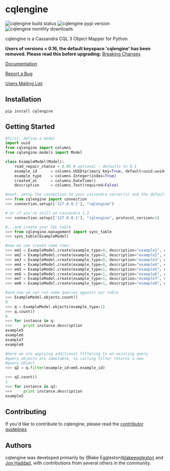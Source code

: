 cqlengine
===============

![cqlengine build status](https://travis-ci.org/cqlengine/cqlengine.svg?branch=master)
![cqlengine pypi version](http://img.shields.io/pypi/v/cqlengine.svg)
![cqlengine monthly downloads](http://img.shields.io/pypi/dm/cqlengine.svg)

cqlengine is a Cassandra CQL 3 Object Mapper for Python

**Users of versions < 0.16, the default keyspace 'cqlengine' has been removed. Please read this before upgrading:** [Breaking Changes](https://cqlengine.readthedocs.org/en/latest/topics/models.html#keyspace-change)

[Documentation](https://cqlengine.readthedocs.org/en/latest/)

[Report a Bug](https://github.com/cqlengine/cqlengine/issues)

[Users Mailing List](https://groups.google.com/forum/?fromgroups#!forum/cqlengine-users)

## Installation
```
pip install cqlengine
```

## Getting Started

```python
#first, define a model
import uuid
from cqlengine import columns
from cqlengine.models import Model

class ExampleModel(Model):
    read_repair_chance = 0.05 # optional - defaults to 0.1
    example_id      = columns.UUID(primary_key=True, default=uuid.uuid4)
    example_type    = columns.Integer(index=True)
    created_at      = columns.DateTime()
    description     = columns.Text(required=False)

#next, setup the connection to your cassandra server(s) and the default keyspace...
>>> from cqlengine import connection
>>> connection.setup(['127.0.0.1'], "cqlengine")

# or if you're still on cassandra 1.2
>>> connection.setup(['127.0.0.1'], "cqlengine", protocol_version=1)

#...and create your CQL table
>>> from cqlengine.management import sync_table
>>> sync_table(ExampleModel)

#now we can create some rows:
>>> em1 = ExampleModel.create(example_type=0, description="example1", created_at=datetime.now())
>>> em2 = ExampleModel.create(example_type=0, description="example2", created_at=datetime.now())
>>> em3 = ExampleModel.create(example_type=0, description="example3", created_at=datetime.now())
>>> em4 = ExampleModel.create(example_type=0, description="example4", created_at=datetime.now())
>>> em5 = ExampleModel.create(example_type=1, description="example5", created_at=datetime.now())
>>> em6 = ExampleModel.create(example_type=1, description="example6", created_at=datetime.now())
>>> em7 = ExampleModel.create(example_type=1, description="example7", created_at=datetime.now())
>>> em8 = ExampleModel.create(example_type=1, description="example8", created_at=datetime.now())

#and now we can run some queries against our table
>>> ExampleModel.objects.count()
8
>>> q = ExampleModel.objects(example_type=1)
>>> q.count()
4
>>> for instance in q:
>>>     print instance.description
example5
example6
example7
example8

#here we are applying additional filtering to an existing query
#query objects are immutable, so calling filter returns a new
#query object
>>> q2 = q.filter(example_id=em5.example_id)

>>> q2.count()
1
>>> for instance in q2:
>>>     print instance.description
example5
```

## Contributing

If you'd like to contribute to cqlengine, please read the [contributor guidelines](https://github.com/bdeggleston/cqlengine/blob/master/CONTRIBUTING.md)


## Authors

cqlengine was developed primarily by (Blake Eggleston)[blakeeggleston](https://twitter.com/blakeeggleston) and [Jon Haddad](https://twitter.com/rustyrazorblade), with contributions from several others in the community.

